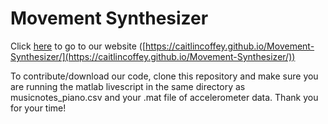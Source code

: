 # Movement Synthesizer

Click [here](https://caitlincoffey.github.io/Movement-Synthesizer/) to go to our website ([https://caitlincoffey.github.io/Movement-Synthesizer/](https://caitlincoffey.github.io/Movement-Synthesizer/))

To contribute/download our code, clone this repository and make sure you are running the matlab livescript in the same directory as musicnotes_piano.csv and your .mat file of accelerometer data. Thank you for your time!
